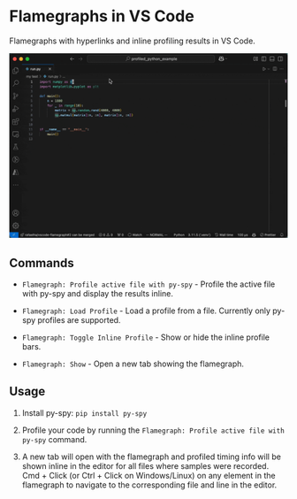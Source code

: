 # Flamegraphs in VS Code

Flamegraphs with hyperlinks and inline profiling results in VS Code.

![A demo of the extension](https://github.com/rafaelha/vscode-flamegraph/blob/main/assets/demo.gif?raw=true)

## Commands

- `Flamegraph: Profile active file with py-spy` - Profile the active file with py-spy and display the results inline.

- `Flamegraph: Load Profile` - Load a profile from a file. Currently only py-spy profiles are supported.

- `Flamegraph: Toggle Inline Profile` - Show or hide the inline profile bars.

- `Flamegraph: Show` - Open a new tab showing the flamegraph.

## Usage

1. Install py-spy: `pip install py-spy`

1. Profile your code by running the `Flamegraph: Profile active file with py-spy` command.

1. A new tab will open with the flamegraph and profiled timing info will be shown inline in the editor for all files where samples were recorded. Cmd + Click (or Ctrl + Click on Windows/Linux) on any element in the flamegraph to navigate to the corresponding file and line in the editor.

<!-- 
## Run The Sample

```bash
# Copy sample extension locally
npx degit microsoft/vscode-webview-ui-toolkit-samples/frameworks/flamegraph-react-cra flamegraph

# Navigate into sample directory
cd flamegraph

# Install dependencies for both the extension and webview UI source code
npm run install:all

# Build webview UI source code
npm run build:webview

# Open sample in VS Code
code .
```

Once the sample is open inside VS Code you can run the extension by doing the following:

1. Press `F5` to open a new Extension Development Host window
2. Inside the host window, open the command palette (`Ctrl+Shift+P` or `Cmd+Shift+P` on Mac) and type `Flamegraph: Profile active file with py-spy` -->
